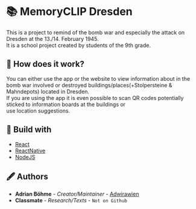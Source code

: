 # 📚 MemoryCLIP Dresden

This is a project to remind of the bomb war and especially the attack on Dresden at the 13./14. February 1945.<br>
It is a school project created by students of the 9th grade.

## 🤨 How does it work?

You can either use the app or the website to view information about in the bomb war
involved or destroyed buildings/places(+Stolpersteine & Mahndepots) located in Dresden.<br>
If you are using the app it is even possible to scan QR codes potentially sticked to information boards at the buildings or<br>
use location suggestions.

## 🔨 Build with

- [React](https://github.com/facebook/react)
- [ReactNative](https://github.com/facebook/react)
- [NodeJS](https://nodejs.org/)

## 🖋 Authors

- **Adrian Böhme** - *Creator/Maintainer* - [Adwirawien](https://github.com/Adwirawien)
- **Classmate** - *Research/Texts* - `Not on Github`
